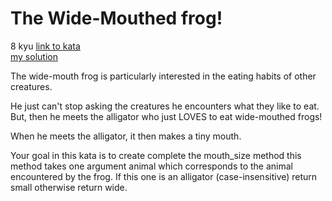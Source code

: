 # The Wide-Mouthed frog!
8 kyu
[link to kata](https://www.codewars.com/kata/57ec8bd8f670e9a47a000f89/train/javascript)
<br>
[my solution](./kata.js)

The wide-mouth frog is particularly interested in the eating habits of other creatures.

He just can't stop asking the creatures he encounters what they like to eat. But, then he meets the alligator who just LOVES to eat wide-mouthed frogs!

When he meets the alligator, it then makes a tiny mouth.

Your goal in this kata is to create complete the mouth_size method this method takes one argument animal which corresponds to the animal encountered by the frog. If this one is an alligator (case-insensitive) return small otherwise return wide.